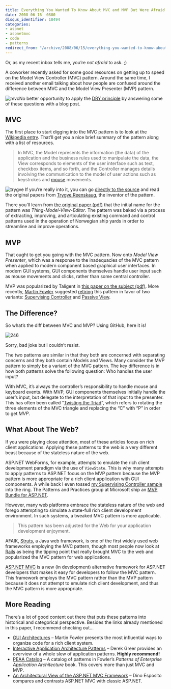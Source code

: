 ```yaml
---
title: Everything You Wanted To Know About MVC and MVP But Were Afraid To Ask
date: 2008-06-16 -0800
disqus_identifier: 18494
categories:
- aspnet
- aspnetmvc
- code
- patterns
redirect_from: "/archive/2008/06/15/everything-you-wanted-to-know-about-mvc-and-mvp-but.aspx/"
---
```


Or, as my recent inbox tells me, you’re *not afraid* to ask. ;)

A coworker recently asked for some good resources on getting up to speed on the Model View Controller (MVC) pattern. Around the same time, I received another email talking about how people are confused around the difference between MVC and the Model View Presenter (MVP) pattern.

![mvc](https://haacked.com/images/haacked_com/WindowsLiveWriter/MVCandMVPPatternResources_71CE/mvc_3.png "mvc")No
better opportunity to apply the [DRY
principle](http://en.wikipedia.org/wiki/Don't_repeat_yourself "Don't Repeat Yourself")
by answering some of these questions with a blog post.

MVC
---

The first place to start digging into the MVC pattern is to look at the [Wikipedia entry](http://en.wikipedia.org/wiki/Model-view-controller "Model View Controller"). That’ll get you a nice brief summary of the pattern along with a list of resources.

> In MVC, the Model represents the information (the data) of the
> application and the business rules used to manipulate the data, the
> View corresponds to elements of the user interface such as text,
> checkbox items, and so forth, and the Controller manages details
> involving the communication to the model of user actions such as
> keystrokes and
> [mouse](http://en.wikipedia.org/wiki/Mouse_%28computing%29) movements.

![trygve](https://haacked.com/images/haacked_com/WindowsLiveWriter/MVCandMVPPatternResources_71CE/trygve_3.jpg "trygve")
If you’re really into it, you can go [directly to the source](http://heim.ifi.uio.no/~trygver/themes/mvc/mvc-index.html "MVC Index")
and read the original papers from [Trygve Reenskaug](http://heim.ifi.uio.no/~trygver/ "Trygve M. H. Reenkaug"),
the inventor of the pattern.

There you’ll learn from [the original paper (pdf)](http://heim.ifi.uio.no/~trygver/1979/mvc-1/1979-05-MVC.pdf "Thing Model View Editor - The Original Paper") that the initial name for the pattern was *Thing-Model-View-Editor*. The pattern was baked via a process of extracting, improving, and articulating existing command and control patterns used in the operation
of Norwegian ship yards in order to streamline and improve operations.

MVP
---

That ought to get you going with the MVC pattern. Now onto *Model View Presenter*, which was a response to the inadequacies of the MVC pattern when applied to modern component based graphical user interfaces. In modern GUI systems, GUI components themselves handle user input such as mouse movements and clicks, rather than some central controller.

MVP was popularized by Taligent in [this paper on the subject (pdf)](http://www.wildcrest.com/Potel/Portfolio/mvp.pdf "MVP: Model View Presenter"). More recently, [Martin Fowler](http://martinfowler.com/ "Martin Fowler's Site") suggested [retiring](http://martinfowler.com/eaaDev/ModelViewPresenter.html "MVP Retirement")
this pattern in favor of two variants: [Supervising Controller](http://martinfowler.com/eaaDev/SupervisingPresenter.html "Supervising Controller") and [Passive View](http://martinfowler.com/eaaDev/PassiveScreen.html "Passive View Pattern").

The Difference?
---------------

So what’s the diff between MVC and MVP? Using GitHub, here it is!

![246](https://cloud.githubusercontent.com/assets/19977/4980474/6af411ae-6900-11e4-8959-a80072db3054.png)

Sorry, bad joke but I couldn’t resist.

The two patterns are similar in that they both are concerned with separating concerns and they both contain Models and Views. Many
consider the MVP pattern to simply be a variant of the MVC pattern. The key difference is in how both patterns solve the following question: Who handles the user input?

With MVC, it’s always the controller’s responsibility to handle mouse and keyboard events. With MVP, GUI components themselves initially handle the user’s input, but delegate to the interpretation of that input to the presenter. This has often been called “[Twisting the Triad](http://aviadezra.blogspot.com/2007/07/twisting-mvp-triad-say-hello-to-mvpc.html "Twisting the Triad")”,
which refers to rotating the three elements of the MVC triangle and replacing the “C” with “P” in order to get *MVP*.

What About The Web?
-------------------

If you were playing close attention, most of these articles focus on rich client applications. Applying these patterns to the web is a very different beast because of the stateless nature of the web.

ASP.NET WebForms, for example, attempts to emulate the rich client development paradigm via the use of `ViewState`. This is why many
attempts to apply patterns to ASP.NET focus on the MVP pattern because the MVP pattern is more appropriate for a rich client application with GUI components. A while back I even tossed [my Supervising Controller sample](https://haacked.com/archive/2006/08/09/ASP.NETSupervisingControllerModelViewPresenterFromSchematicToUnitTestsToCode.aspx "Supervising Controller") into the ring. The Patterns and Practices group at Microsoft ship an
[MVP Bundle for ASP.NET](http://www.pnpguidance.net/Tag/MVPBundle.aspx "MVP Bundle").

However, many web platforms embrace the stateless nature of the web and forego attempting to simulate a state-full rich client development environment. In such systems, a tweaked MVC pattern is more applicable.

> This pattern has been adjusted for the Web for your application
> development enjoyment.

AFAIK, [Struts](http://struts.apache.org/ "Struts"), a Java web framework, is one of the first widely used web frameworks employing the MVC pattern, though most people now look at [Rails](http://betterexplained.com/articles/intermediate-rails-understanding-models-views-and-controllers/ "Rails and MVC") as being the tipping point that really brought MVC to the web and popularized the MVC pattern for web applications.

[ASP.NET MVC](http://www.asp.net/mvc/ "ASP.NET MVC Site") is a new (in development) alternative framework for ASP.NET developers that makes it easy for developers to follow the MVC pattern. This framework employs the MVC pattern rather than the MVP pattern because it does not attempt to emulate rich client development, and thus the MVC pattern is more
appropriate.

More Reading
------------

There’s a lot of good content out there that puts these patterns into historical and categorical perspective. Besides the links already mentioned in this paper, I recommend checking out…

-   [GUI Architectures](http://www.martinfowler.com/eaaDev/uiArchs.html "GUI Architectures") – Martin Fowler presents the most influential ways to organize code for a rich client system.
-   [Interactive Application Architecture Patterns](http://ctrl-shift-b.blogspot.com/2007/08/interactive-application-architecture.html "Interactive App Patterns") – Derek Greer provides an overview of a whole slew of application patterns. **Highly recommend!**
-   [PEAA     Catalog](http://www.martinfowler.com/eaaCatalog/index.html "P of EAA") – A catalog of patterns in Fowler’s *Patterns of Enterprise Application Architecture* book. This covers more than just MVC and MVP.
-   [An Architectural View of the ASP.NET MVC Framework](http://dotnetslackers.com/articles/aspnet/AnArchitecturalViewOfTheASPNETMVCFramework.aspx "Architectural view of ASP.NET MVC") – Dino Esposito compares and contrasts ASP.NET MVC with classic ASP.NET.
